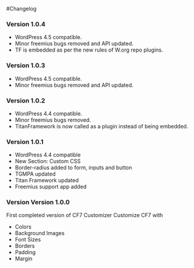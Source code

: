 #Changelog

### Version 1.0.4
- WordPress 4.5 compatible.
- Minor freemius bugs removed and API updated.
- TF is embedded as per the new rules of W.org repo plugins.

### Version 1.0.3
- WordPress 4.5 compatible.
- Minor freemius bugs removed and API updated.

### Version 1.0.2
- WordPress 4.4 compatible.
- Minor freemius bugs removed.
- TitanFramework is now called as a plugin instead of being embedded.

### Version 1.0.1
- WordPress 4.4 compatible
- New Section: Custom CSS
- Border-radius added to form, inputs and button
- TGMPA updated
- Titan Framework updated
- Freemius support app added

### Version Version 1.0.0
First completed version of CF7 Customizer
Customize CF7 with
- Colors
- Background Images
- Font Sizes
- Borders
- Padding
- Margin
